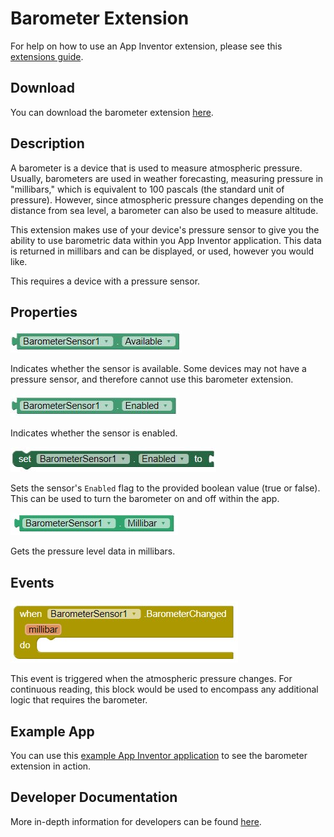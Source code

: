# **Barometer Extension**

For help on how to use an App Inventor extension, please see this [extensions guide](http://ai2.appinventor.mit.edu/reference/other/extensions.html).

## Download
You can download the barometer extension [here](https://gldias.github.io/extensions/Barometer/barometer.aix).

## Description
A barometer is a device that is used to measure atmospheric pressure. Usually, barometers are used in weather forecasting, measuring pressure in "millibars," which is equivalent to 100 pascals (the standard unit of pressure). However, since atmospheric pressure changes depending on the distance from sea level, a barometer can also be used to measure altitude.

This extension makes use of your device's pressure sensor to give you the ability to use barometric data within you App Inventor application. This data is returned in millibars and can be displayed, or used, however you would like.

This requires a device with a pressure sensor.

## Properties
![Is Barometer Available Block](BarometerBlocksImages/barometerAvailable.JPG)

Indicates whether the sensor is available. Some devices may not have a pressure sensor, and therefore cannot use this barometer extension.

![Is Barometer Enabled Block](BarometerBlocksImages/barometerEnabled.JPG)

Indicates whether the sensor is enabled.

![Set Barometer Enabled Block](BarometerBlocksImages/setBarometerEnabled.JPG)

Sets the sensor's `Enabled` flag to the provided boolean value (true or false). This can be used to turn the barometer on and off within the app.

![Get Barometer Millibar Block](BarometerBlocksImages/barometerMbar.JPG)

Gets the pressure level data in millibars.

## Events
![Barometer Changed Block](BarometerBlocksImages/barometerChanged.JPG)

This event is triggered when the atmospheric pressure changes. For continuous reading, this block would be used to encompass any additional logic that requires the barometer.

## Example App

You can use this [example App Inventor application](https://gldias.github.io/extensions/Barometer/BarometerDemo.aia) to see the barometer extension in action.

## Developer Documentation
More in-depth information for developers can be found [here](https://gldias.github.io/extensions/Barometer/barometer_devel).
